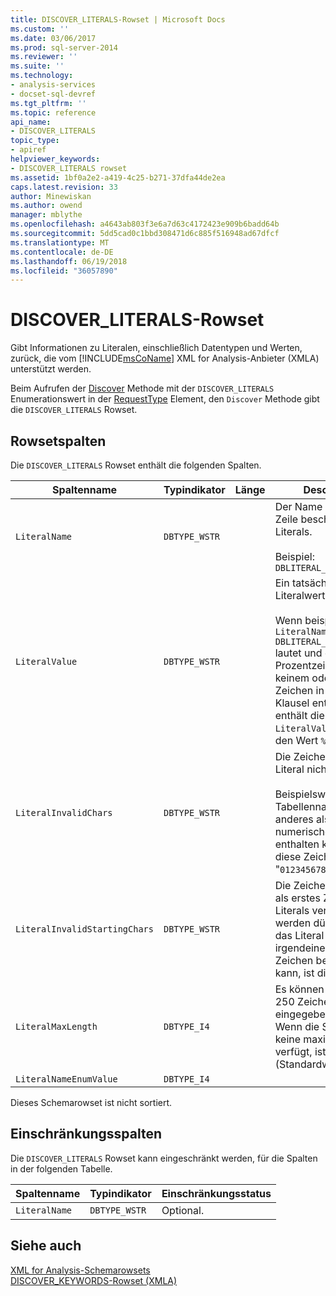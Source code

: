 ```yaml
---
title: DISCOVER_LITERALS-Rowset | Microsoft Docs
ms.custom: ''
ms.date: 03/06/2017
ms.prod: sql-server-2014
ms.reviewer: ''
ms.suite: ''
ms.technology:
- analysis-services
- docset-sql-devref
ms.tgt_pltfrm: ''
ms.topic: reference
api_name:
- DISCOVER_LITERALS
topic_type:
- apiref
helpviewer_keywords:
- DISCOVER_LITERALS rowset
ms.assetid: 1bf0a2e2-a419-4c25-b271-37dfa44de2ea
caps.latest.revision: 33
author: Minewiskan
ms.author: owend
manager: mblythe
ms.openlocfilehash: a4643ab803f3e6a7d63c4172423e909b6badd64b
ms.sourcegitcommit: 5dd5cad0c1bbd308471d6c885f516948ad67dfcf
ms.translationtype: MT
ms.contentlocale: de-DE
ms.lasthandoff: 06/19/2018
ms.locfileid: "36057890"
---
```

# <a name="discoverliterals-rowset"></a>DISCOVER_LITERALS-Rowset
  Gibt Informationen zu Literalen, einschließlich Datentypen und Werten, zurück, die vom [!INCLUDE[msCoName](../../../includes/msconame-md.md)] XML for Analysis-Anbieter (XMLA) unterstützt werden.  
  
 Beim Aufrufen der [Discover](../../xmla/xml-elements-methods-discover.md) Methode mit der `DISCOVER_LITERALS` Enumerationswert in der [RequestType](../../xmla/xml-elements-properties/type-element-xmla.md) Element, den `Discover` Methode gibt die `DISCOVER_LITERALS` Rowset.  
  
## <a name="rowset-columns"></a>Rowsetspalten  
 Die `DISCOVER_LITERALS` Rowset enthält die folgenden Spalten.  
  
|Spaltenname|Typindikator|Länge|Description|  
|-----------------|--------------------|------------|-----------------|  
|`LiteralName`|`DBTYPE_WSTR`||Der Name des in der Zeile beschriebenen Literals.<br /><br /> Beispiel: `DBLITERAL_LIKE_PERCENT`|  
|`LiteralValue`|`DBTYPE_WSTR`||Ein tatsächlicher Literalwert.<br /><br /> Wenn beispielsweise `LiteralName` `DBLITERAL_LIKE_PERCENT` lautet und das Prozentzeichen (`%`) keinem oder mehreren Zeichen in einer LIKE-Klausel entspricht, enthält die `LiteralValue`-Spalte den Wert `%`.|  
|`LiteralInvalidChars`|`DBTYPE_WSTR`||Die Zeichen, die im Literal nicht gültig sind.<br /><br /> Beispielsweise wenn Tabellennamen etwas anderes als ein numerisches Zeichen enthalten können, ist diese Zeichenfolge "`0123456789`".|  
|`LiteralInvalidStartingChars`|`DBTYPE_WSTR`||Die Zeichen, die nicht als erstes Zeichen des Literals verwendet werden dürfen. Wenn das Literal mit irgendeinem gültigen Zeichen beginnen kann, ist dies die `null`.|  
|`LiteralMaxLength`|`DBTYPE_I4`||Es können maximal 250 Zeichen eingegeben werden. Wenn die Spalte über keine maximale Länge verfügt, ist der Wert -1 (Standardwert).|  
|`LiteralNameEnumValue`|`DBTYPE_I4`|||  
  
 Dieses Schemarowset ist nicht sortiert.  
  
## <a name="restriction-columns"></a>Einschränkungsspalten  
 Die `DISCOVER_LITERALS` Rowset kann eingeschränkt werden, für die Spalten in der folgenden Tabelle.  
  
|Spaltenname|Typindikator|Einschränkungsstatus|  
|-----------------|--------------------|-----------------------|  
|`LiteralName`|`DBTYPE_WSTR`|Optional.|  
  
## <a name="see-also"></a>Siehe auch  
 [XML for Analysis-Schemarowsets](xml-for-analysis-schema-rowsets.md)   
 [DISCOVER_KEYWORDS-Rowset &#40;XMLA&#41;](discover-keywords-rowset-xmla.md)  
  
  